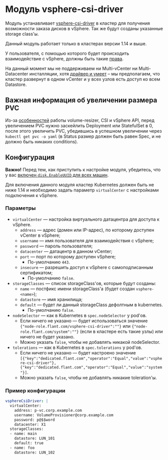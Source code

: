 Модуль vsphere-csi-driver
=======

Модуль устанавливает [vsphere-csi-driver](https://github.com/kubernetes-sigs/vsphere-csi-driver) в кластер для получения возможности заказа дисков в vSphere.
Так же будут созданы указанные storage class'ы.

Данный модуль работает только в кластерах версии 1.14 и выше.

У пользователя, с помощью которого будет происходить взаимодействие с vSphere, должны быть такие [права](https://vmware.github.io/vsphere-storage-for-kubernetes/documentation/vcp-roles.html#dynamic-provisioning).

На данный момент мы не поддерживаем ни Multi-vCenter ни Multi-Datacenter инсталляции, хотя [драйвер и умеет](https://github.com/kubernetes-sigs/vsphere-csi-driver/blob/v0.2.0/docs/deploying_ccm_and_csi_with_multi_dc_vc_aka_zones.md) – мы предполагаем, что кластер развернут в одном vCenter и у всех узлов есть доступ ко всем Datastore.

Важная информация об увеличении размера PVC
-----------------

Из-за [особенностей](https://github.com/kubernetes-csi/external-resizer/issues/44) работы volume-resizer, CSI и vSphere API, перед увеличением PVC нужно заскейлить Deployment или StatefulSet в 0, после этого увеличить PVC, убедившись в успешном увеличении через `kubectl get pvc -o yaml` (в Status размер должен быть равен Spec, и не должно быть никаких conditions).

Конфигурация
------------

**Важно!** Перед тем, как приступить к настройке модуля, убедитесь, что у вас [включен `disk.EnableUUID` для всех машин](docs/disk_uuid.md).

Для включения данного модуля кластер Kubernetes должен быть не ниже 1.14 и необходимо задать параметр `virtualCenter` с настройками подключения к vSphere.

### Параметры

* `virtualCenter` — настройка виртуального датацентра для доступа к vSphere.
  * `address` — адрес (домен или IP-адрес), по которому доступен vCenter в vSphere;
  * `username` — имя пользователя для взаимодействия с vSphere;
  * `password` — пароль пользователя;
  * `datacenter` — датацентр в данном vCenter;
  * `port` — порт по которому доступен vSphere;
    * По-умолчанию `443`.
  * `insecure` — разрешить доступ к vSphere с самоподписанным сертификатом;
    * По-умолчанию `false`.
* `storageClasses` — список storageClass'ов, которые будут созданы:
  * `name` — постфикс имени storageClass'а (будет создан `vsphere-<name>`);
  * `datastore` — имя хранилища;
  * `default` — будет ли данный storageClass дефолтным в kubernetes.
    * По-умолчанию `false`.
* `nodeSelector` — как в Kubernetes в `spec.nodeSelector` у pod'ов.
    * Если ничего не указано — будет использоваться значение `{"node-role.flant.com/vsphere-csi-driver":""}` или `{"node-role.flant.com/system":""}` (если в кластере есть такие узлы) или ничего не будет указано.
    * Можно указать `false`, чтобы не добавлять никакой nodeSelector.
* `tolerations` — как в Kubernetes в `spec.tolerations` у pod'ов.
    * Если ничего не указано — будет настроено значение `[{"key":"dedicated.flant.com","operator":"Equal","value":"vsphere-csi-driver"},{"key":"dedicated.flant.com","operator":"Equal","value":"system"}]`.
    * Можно указать `false`, чтобы не добавлять никакие toleration'ы.

### Пример конфигурации

```yaml
vsphereCsiDriver: |
  virtualCenter:
    address: p-vc.corp.example.com
    username: VolumeProvisioner@corp.example.com
    password: p@$$word
    datacenter: X1
  storageClasses:
  - name: main
    datastore: LUN_101
    default: true
  - name: foo
    datastore: LUN_102
```
